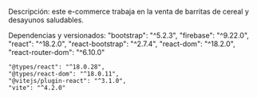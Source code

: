 Descripción: este e-commerce trabaja en la venta de barritas de cereal y desayunos saludables.

Dependencias y versionados:
    "bootstrap": "^5.2.3",
    "firebase": "^9.22.0",
    "react": "^18.2.0",
    "react-bootstrap": "^2.7.4",
    "react-dom": "^18.2.0",
    "react-router-dom": "^6.10.0"
 
    "@types/react": "^18.0.28",
    "@types/react-dom": "^18.0.11",
    "@vitejs/plugin-react": "^3.1.0",
    "vite": "^4.2.0"